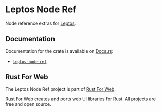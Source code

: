 # Leptos Node Ref

Node reference extras for [Leptos](https://leptos.dev/).

## Documentation

Documentation for the crate is available on [Docs.rs](https://docs.rs/):

-   [`leptos-node-ref`](https://docs.rs/leptos-node-ref/latest/leptos_node_ref/)

## Rust For Web

The Leptos Node Ref project is part of [Rust For Web](https://github.com/RustForWeb).

[Rust For Web](https://github.com/RustForWeb) creates and ports web UI libraries for Rust. All projects are free and open source.
